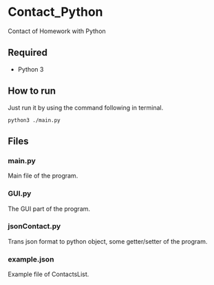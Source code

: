 # Contact_Python
Contact of Homework with Python

## Required
- Python 3

## How to run
Just run it by using the command following in terminal.

``python3 ./main.py``

## Files
### main.py
Main file of the program.

### GUI.py
The GUI part of the program.

### jsonContact.py
Trans json format to python object, some getter/setter of the program.

### example.json
Example file of ContactsList.
